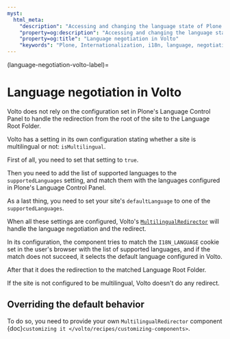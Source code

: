```yaml
---
myst:
  html_meta:
    "description": "Accessing and changing the language state of Plone programmatically."
    "property=og:description": "Accessing and changing the language state of Plone programmatically."
    "property=og:title": "Language negotiation in Volto"
    "keywords": "Plone, Internationalization, i18n, language, negotiation, translation, localization, volto"
---
```


(language-negotiation-volto-label)=

# Language negotiation in Volto

Volto does not rely on the configuration set in Plone's Language Control Panel to handle the redirection from the root of the site to the Language Root Folder.

Volto has a setting in its own configuration stating whether a site is multilingual or not: `isMultilingual`.

First of all, you need to set that setting to `true`.

Then you need to add the list of supported languages to the `supportedLanguages` setting, and match them with the languages configured in Plone's Language Control Panel.

As a last thing, you need to set your site's `defaultLanguage` to one of the `supportedLanguages`.

When all these settings are configured, Volto's [`MultilingualRedirector`](https://github.com/plone/volto/blob/main/src/components/theme/MultilingualRedirector/MultilingualRedirector.jsx) will handle the language negotiation and the redirect.

In its configuration, the component tries to match the `I18N_LANGUAGE` cookie set in the user's browser with the list of supported languages, and if the match does not succeed, it selects the default language configured in Volto.

After that it does the redirection to the matched Language Root Folder.

If the site is not configured to be multilingual, Volto doesn't do any redirect.

## Overriding the default behavior

To do so, you need to provide your own `MultilingualRedirector` component {doc}`customizing it </volto/recipes/customizing-components>`.
